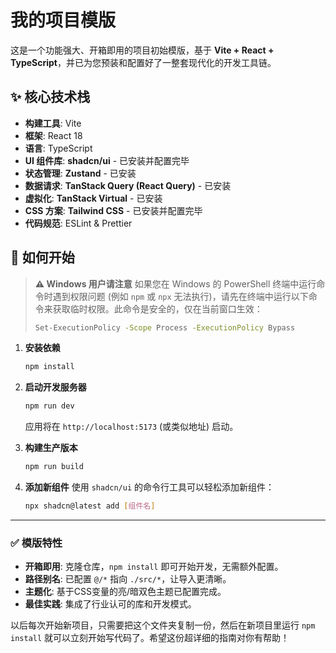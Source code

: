 # 我的项目模版

这是一个功能强大、开箱即用的项目初始模版，基于 **Vite + React + TypeScript**，并已为您预装和配置好了一整套现代化的开发工具链。

## ✨ 核心技术栈

*   **构建工具**: Vite
*   **框架**: React 18
*   **语言**: TypeScript
*   **UI 组件库**: **shadcn/ui** - 已安装并配置完毕
*   **状态管理**: **Zustand** - 已安装
*   **数据请求**: **TanStack Query (React Query)** - 已安装
*   **虚拟化**: **TanStack Virtual** - 已安装
*   **CSS 方案**: **Tailwind CSS** - 已安装并配置完毕
*   **代码规范**: ESLint & Prettier

## 🚀 如何开始

> **⚠️ Windows 用户请注意**
> 如果您在 Windows 的 PowerShell 终端中运行命令时遇到权限问题 (例如 `npm` 或 `npx` 无法执行)，请先在终端中运行以下命令来获取临时权限。此命令是安全的，仅在当前窗口生效：
> ```bash
> Set-ExecutionPolicy -Scope Process -ExecutionPolicy Bypass
> ```

1.  **安装依赖**
    ```bash
    npm install
    ```

2.  **启动开发服务器**
    ```bash
    npm run dev
    ```
    应用将在 `http://localhost:5173` (或类似地址) 启动。

3.  **构建生产版本**
    ```bash
    npm run build
    ```

4.  **添加新组件**
    使用 `shadcn/ui` 的命令行工具可以轻松添加新组件：
    ```bash
    npx shadcn@latest add [组件名]
    ```

---

### ✅ 模版特性

*   **开箱即用**: 克隆仓库，`npm install` 即可开始开发，无需额外配置。
*   **路径别名**: 已配置 `@/*` 指向 `./src/*`，让导入更清晰。
*   **主题化**: 基于CSS变量的亮/暗双色主题已配置完成。
*   **最佳实践**: 集成了行业认可的库和开发模式。

以后每次开始新项目，只需要把这个文件夹复制一份，然后在新项目里运行 `npm install` 就可以立刻开始写代码了。希望这份超详细的指南对你有帮助！